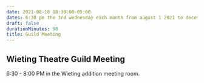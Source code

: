 ```yaml
---
date: 2021-08-18 18:30:00-05:00
dates: 6:30 pm the 3rd wednesday each month from august 1 2021 to december 31 2021
draft: false
durationMinutes: 90
title: Guild Meeting
---
```


## Wieting Theatre Guild Meeting  
6:30 - 8:00 PM in the Wieting addition meeting room.